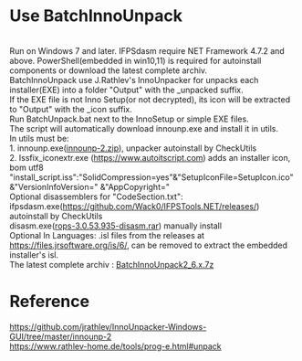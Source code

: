 # Use BatchInnoUnpack
<br>Run on Windows 7 and later. IFPSdasm require NET Framework 4.7.2 and above. PowerShell(embedded in win10,11) is required for autoinstall components or download the latest complete archiv.
<br>BatchInnoUnpack use J.Rathlev's InnoUnpacker for unpacks each installer(EXE) into a folder "Output" with the _unpacked suffix.
<br>If the EXE file is not Inno Setup(or not decrypted), its icon will be extracted to "Output" with the _icon suffix.
<br>Run BatchUnpack.bat next to the InnoSetup or simple EXE files.
<br>The script will automatically download innounp.exe and install it in utils.
<br>In utils must be:
<br>1. innounp.exe([innounp-2.zip](https://github.com/jrathlev/InnoUnpacker-Windows-GUI/raw/refs/heads/master/innounp-2/bin/innounp-2.zip)), unpacker autoinstall by CheckUtils
<br>2. Issfix_iconextr.exe (https://www.autoitscript.com) adds an installer icon, bom utf8  "install_script.iss":"SolidCompression=yes"&"SetupIconFile=SetupIcon.ico"&"VersionInfoVersion=" &"AppCopyright="
<br>Optional disassemblers for "CodeSection.txt":
<br> ifpsdasm.exe(https://github.com/Wack0/IFPSTools.NET/releases/) autoinstall by CheckUtils
<br> disasm.exe([rops-3.0.53.935-disasm.rar](https://sourceforge.net/projects/innounp/files/other%20stuff/ROPS%20Disassembler/rops-3.0.53.935-disasm.rar)) manually install
<br> Optional In Languages: .isl files from the releases at https://files.jrsoftware.org/is/6/, can be removed to extract the embedded installer's isl.
<br>The latest complete archiv : [BatchInnoUnpack2_6.x.7z](https://disk.yandex.ru/d/izU_tWfE_oJ43Q)
# Reference
<p2>https://github.com/jrathlev/InnoUnpacker-Windows-GUI/tree/master/innounp-2
<br>https://www.rathlev-home.de/tools/prog-e.html#unpack
